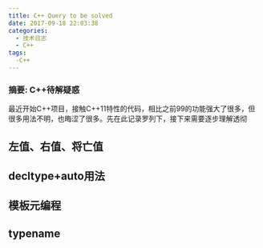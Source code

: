 ```yaml
---
title: C++ Query to be solved
date: 2017-09-18 22:03:38
categories:
  - 技术日志
  - C++
tags:
  -C++
---
```

### 摘要: C++待解疑惑
<!--more-->
最近开始C++项目，接触C++11特性的代码，相比之前99的功能强大了很多，但很多用法不明，也晦涩了很多。先在此记录罗列下，接下来需要逐步理解透彻
## 左值、右值、将亡值

## decltype+auto用法

## 模板元编程

## typename